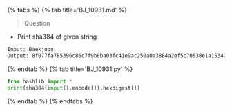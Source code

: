 {% tabs %}
{% tab title='BJ_10931.md' %}

> Question

* Print sha384 of given string

```txt
Input: Baekjoon
Output: 8f077fa785396c86c7f9b8ba03fc41e9ac250a0a3884a2ef5c70638e1a153407b52a58b897a89a0361f2c60c2dc123be
```

{% endtab %}
{% tab title='BJ_10931.py' %}

```py
from hashlib import *
print(sha384(input().encode()).hexdigest())
```

{% endtab %}
{% endtabs %}
